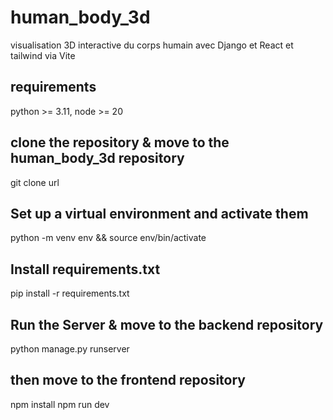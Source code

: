 # human_body_3d
visualisation 3D interactive du corps humain avec Django et React et tailwind via Vite
## requirements
python >= 3.11, node >= 20

## clone the repository & move to the human_body_3d repository
git clone url
## Set up a virtual environment and activate them
python -m venv env && source env/bin/activate
## Install requirements.txt
pip install -r requirements.txt
## Run the Server & move to the backend repository
python manage.py runserver

## then move to the frontend repository
npm install
npm run dev
